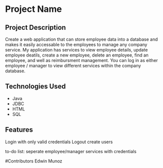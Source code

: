 # Project Name

## Project Description

Create a web application that can store employee data into a database and makes it easily accessable to the employees to manage any company service. My application has services to view employee details, update employee deatils, create a new employee, delete an employee, find an employee, and well as reimbursment management. You can log in as either employee / manager to view different services within the company database. 

## Technologies Used
* Java
* JDBC
* HTML
* SQL

## Features
Login with only valid credentials
Logout
create users

to-do list:
seperate employee/manager services with credentials 

#Contributors
Edwin Munoz
